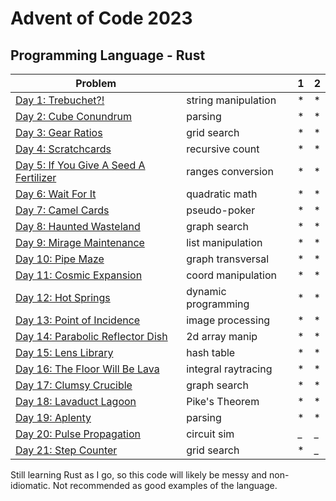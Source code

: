 # Advent of Code 2023

## Programming Language - Rust



| Problem                                                        |                     | 1 | 2 |
|----------------------------------------------------------------|---------------------|---|---|
| [Day 1: Trebuchet?!](https://adventofcode.com/2023/day/1)      | string manipulation | * | * |
| [Day 2: Cube Conundrum](https://adventofcode.com/2023/day/2)   | parsing             | * | * |
| [Day 3: Gear Ratios](https://adventofcode.com/2023/day/3)      | grid search         | * | * |
| [Day 4: Scratchcards ](https://adventofcode.com/2023/day/4)    | recursive count     | * | * |
| [Day 5: If You Give A Seed A Fertilizer ](https://adventofcode.com/2023/day/5) | ranges conversion   | * | * |
| [Day 6: Wait For It ](https://adventofcode.com/2023/day/6)     | quadratic math      | * | * |
| [Day 7: Camel Cards ](https://adventofcode.com/2023/day/7)     | pseudo-poker        | * | * |
| [Day 8: Haunted Wasteland ](https://adventofcode.com/2023/day/8) | graph search        | * | * |
| [Day 9: Mirage Maintenance ](https://adventofcode.com/2023/day/9) | list manipulation   | * | * |
| [Day 10: Pipe Maze  ](https://adventofcode.com/2023/day/10)    | graph transversal   | * | * |
| [Day 11: Cosmic Expansion](https://adventofcode.com/2023/day/11) | coord manipulation  | * | * |
| [Day 12: Hot Springs](https://adventofcode.com/2023/day/12)    | dynamic programming | * | * |
| [Day 13: Point of Incidence](https://adventofcode.com/2023/day/13) | image processing    | * | * |
| [Day 14: Parabolic Reflector Dish](https://adventofcode.com/2023/day/14) | 2d array manip      | * | * |
| [Day 15: Lens Library](https://adventofcode.com/2023/day/15)   | hash table          | * | * |
| [Day 16: The Floor Will Be Lava](https://adventofcode.com/2023/day/16) | integral raytracing | * | * |
| [Day 17: Clumsy Crucible](https://adventofcode.com/2023/day/17) | graph search        | * | * |
| [Day 18: Lavaduct Lagoon](https://adventofcode.com/2023/day/18) | Pike's Theorem      | * | * |
| [Day 19: Aplenty](https://adventofcode.com/2023/day/19)        | parsing             | * | * |
| [Day 20: Pulse Propagation](https://adventofcode.com/2023/day/20)         | circuit sim         | _ | _ |
| [Day 21: Step Counter](https://adventofcode.com/2023/day/21)                       | grid search         | * | _ |


Still learning Rust as I go, so this code will likely be messy and non-idiomatic. Not recommended as good examples of the language.